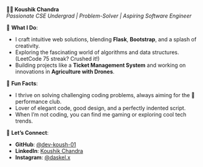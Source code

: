 **👨‍💻 Koushik Chandra**  
*Passionate CSE Undergrad | Problem-Solver | Aspiring Software Engineer*

🌟 **What I Do**:  
- I craft intuitive web solutions, blending **Flask**, **Bootstrap**, and a splash of creativity.  
- Exploring the fascinating world of algorithms and data structures. (LeetCode 75 streak? Crushed it!)  
- Building projects like a **Ticket Management System** and working on innovations in **Agriculture with Drones**.  

🚀 **Fun Facts**:  
- I thrive on solving challenging coding problems, always aiming for the 💯 performance club.  
- Lover of elegant code, good design, and a perfectly indented script.  
- When I’m not coding, you can find me gaming or exploring cool tech trends.  

🔗 **Let’s Connect**:  
- **GitHub**: [@dev-koush-01](https://github.com/dev-koush-01)  
- **LinkedIn**: [Koushik Chandra](https://www.linkedin.com/in/koushik-chandra-b97989291/)  
- **Instagram**: [@daskel.x](https://www.instagram.com/daskel.x/profilecard/?igsh=bXpnZ2xrMnA5MTB6)  
<!---
dev-koush-01/dev-koush-01 is a ✨ special ✨ repository because its `README.md` (this file) appears on your GitHub profile.
You can click the Preview link to take a look at your changes.
--->
